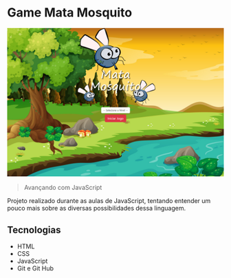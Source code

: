 # Game Mata Mosquito

![preview](./.github/preview.png)

>Avançando com JavaScript

Projeto realizado durante as aulas de JavaScript, tentando entender um pouco mais sobre as diversas possibilidades dessa linguagem.

## Tecnologias

- HTML
- CSS
- JavaScript
- Git e Git Hub